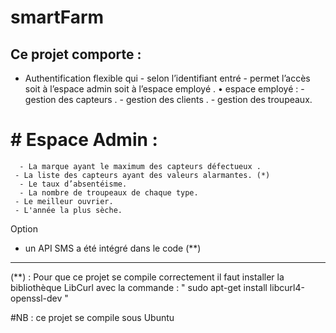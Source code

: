 # smartFarm


 ## Ce projet comporte :
* 	Authentification flexible qui -  selon l’identifiant entré -   permet l’accès soit à l’espace admin soit à l’espace employé .
•  espace employé : 
        - gestion des capteurs . 
        - gestion des clients .
        - gestion des troupeaux.


 # # Espace Admin  :
 	  - La marque ayant le maximum des capteurs défectueux .
  	 - La liste des capteurs ayant des valeurs alarmantes. (*) 
 	  - Le taux d’absentéisme.
 	  - La nombre de troupeaux de chaque type.
  	 - Le meilleur ouvrier.
  	 - L'année la plus sèche.

   Option
   - un API SMS a été intégré dans le code (**)
-----------------------------------------------------------------------------------------------------------

(**) : Pour que ce projet se compile correctement il faut installer la bibliothèque LibCurl avec la commande : 
      " sudo apt-get install libcurl4-openssl-dev " 



#NB : ce projet se compile sous Ubuntu 

